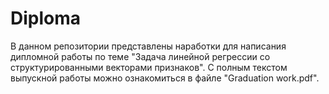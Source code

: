 # Diploma
В данном репозитории представлены наработки для написания дипломной работы по теме "Задача линейной регрессии со структурированными векторами признаков". С полным текстом выпускной работы можно ознакомиться в файле "Graduation work.pdf". 
